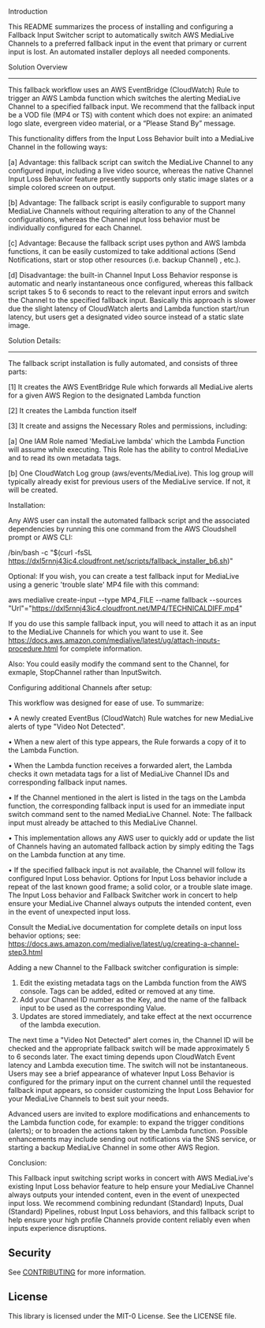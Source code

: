 Introduction


This README summarizes the process of installing and configuring a Fallback Input Switcher script to automatically switch AWS MediaLive Channels to a preferred fallback input in the event that primary or current input is lost.  An automated installer deploys all needed components.


Solution Overview
- - - - - - - - -  

This fallback workflow uses an AWS EventBridge (CloudWatch) Rule to trigger an AWS  Lambda function which switches the alerting MediaLive Channel to a specified fallback input. We recommend that the fallback input be a VOD file (MP4 or TS) with content which does not expire: an animated logo slate, evergreen video material,  or a “Please Stand By” message.


This functionality differs from the Input Loss Behavior built into a MediaLive Channel in the following ways:

[a] Advantage: this fallback script can switch the MediaLive Channel to any configured input, including a live video source, whereas the native Channel Input Loss Behavior feature presently supports only static image slates or a simple colored screen on output.

[b] Advantage: The fallback script is easily configurable to support many MediaLive Channels without requiring alteration to any of the Channel configurations, whereas the Channel input loss behavior must be individually configured for each Channel.

[c]  Advantage:  Because the fallback script uses python and AWS lambda functions, it can be easily customized to take additional actions (Send Notifications, start or stop other resources (i.e. backup Channel) , etc.).

[d] Disadvantage: the built-in Channel Input Loss Behavior response is automatic and nearly instantaneous once configured, whereas this fallback script takes 5 to 6 seconds to react to the relevant input errors and switch the Channel to the specified fallback input. Basically this approach is slower due the slight latency of CloudWatch alerts and Lambda function start/run latency,  but users get a designated video source instead of a static slate image.


Solution Details:
- - - - - - - - - - - 

The fallback script installation is fully automated, and consists of three parts:


[1] It creates the AWS EventBridge Rule which forwards all MediaLive alerts for a given AWS Region to the designated Lambda function


[2] It creates the Lambda function itself


[3] It create and assigns the Necessary Roles and permissions, including:

  [a] One IAM Role named 'MediaLive lambda' which the Lambda Function will assume while executing. This Role has the ability to control MediaLive and to read its own metadata tags.

  [b] One CloudWatch Log group (aws/events/MediaLive).  This log group will typically already exist for previous users of the MediaLive service. If not, it will be created.




Installation:

Any AWS user can install the automated fallback script and the associated dependencies by running this one command from the AWS Cloudshell prompt or AWS CLI:

/bin/bash -c "$(curl -fsSL https://dxl5rnnj43ic4.cloudfront.net/scripts/fallback_installer_b6.sh)"




Optional: If you wish, you can create a test fallback input for MediaLive using a generic 'trouble slate' MP4 file with this command:

aws medialive create-input --type MP4_FILE --name fallback --sources "Url"="https://dxl5rnnj43ic4.cloudfront.net/MP4/TECHNICALDIFF.mp4"

If you do use this sample fallback input, you will need to attach it as an input to the MediaLive Channels for which you want to use it.
See https://docs.aws.amazon.com/medialive/latest/ug/attach-inputs-procedure.html for complete information.

Also: You could easily modify the command sent to the Channel, for exmaple, StopChannel rather than InputSwitch. 


Configuring additional Channels after setup:


This workflow was designed for ease of use.  To summarize:

•  A newly created EventBus (CloudWatch) Rule watches for new MediaLive alerts of type "Video Not Detected".

• When a new alert of this type appears, the Rule forwards a copy of it to the Lambda Function.

• When the Lambda function receives a forwarded alert, the Lambda checks it own metadata tags for a list of MediaLive Channel IDs and corresponding fallback input names.


• If the Channel mentioned in the alert is listed in the tags on the Lambda function, the corresponding fallback input is used for an immediate input switch command sent to the named MediaLive Channel.  Note: The fallback input must already be attached to this MediaLive Channel.

• This implementation allows any AWS user to quickly add or update the list of Channels having an automated fallback action by simply editing the Tags on the Lambda function at any time.

• If the specified fallback input is not available, the Channel will follow its configured Input Loss behavior. Options for Input Loss behavior include a repeat of the last known good frame; a solid color, or a trouble slate image.  The Input Loss behavior and Fallback Switcher work in concert to help ensure your MediaLive Channel always outputs the intended content, even in the event of unexpected input loss.

Consult the MediaLive documentation for complete details on input loss behavior options; see:
https://docs.aws.amazon.com/medialive/latest/ug/creating-a-channel-step3.html


Adding a new Channel to the Fallback switcher configuration is simple:
1. Edit the existing metadata tags on the Lambda function from the AWS console. Tags can be added, edited or removed at any time.
2. Add your Channel ID number as the Key, and the name of the fallback input to be used as the corresponding Value.
3. Updates are stored immediately, and take effect at the next occurrence of the lambda execution.

The next time a "Video Not Detected" alert comes in, the Channel ID will be checked and the appropriate fallback switch will be made approximately 5 to 6 seconds later. The exact timing depends upon CloudWatch Event latency and Lambda execution time. The switch will not be instantaneous. Users may see a brief appearance of whatever Input Loss Behavior is configured for the primary input on the current channel until the requested fallback input appears, so consider customizing the Input Loss Behavior for your MediaLive Channels to best suit your needs.


Advanced users are invited to explore modifications and enhancements to the Lambda function code, for example: to expand the trigger conditions (alerts); or to broaden the actions taken by the Lambda function. Possible enhancements may include sending out notifications via the SNS service, or starting a backup MediaLive Channel in some other AWS Region.


Conclusion:

This Fallback input switching script works in concert with AWS MediaLive's existing Input Loss behavior feature to help ensure your MediaLive Channel always outputs your intended content, even in the event of unexpected input loss.  We recommend combining redundant (Standard) Inputs, Dual (Standard) Pipelines,  robust Input Loss behaviors, and this fallback script to help ensure your high profile Channels provide content reliably even when inputs experience disruptions.

 

## Security

See [CONTRIBUTING](CONTRIBUTING.md#security-issue-notifications) for more information.

## License

This library is licensed under the MIT-0 License. See the LICENSE file.

